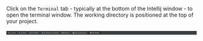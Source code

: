 <!-- SPDX-License-Identifier: CC-BY-4.0 -->
<!-- Copyright Contributors to the Egeria project. -->


Click on the `Terminal` tab - typically at the bottom of the Intellij window - to open the terminal window.  The working directory is positioned at the top of your project.


![Terminal Tab](intellij-terminal-tab.png)




